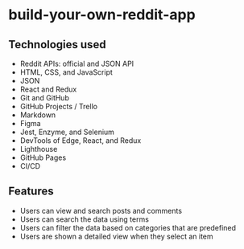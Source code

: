 # build-your-own-reddit-app

## Technologies used

* Reddit APIs: official and JSON API
* HTML, CSS, and JavaScript
* JSON
* React and Redux
* Git and GitHub
* GitHub Projects / Trello
* Markdown
* Figma
* Jest, Enzyme, and Selenium
* DevTools of Edge, React, and Redux
* Lighthouse
* GitHub Pages
* CI/CD

## Features

* Users can view and search posts and comments
* Users can search the data using terms
* Users can filter the data based on categories that are predefined
* Users are shown a detailed view when they select an item
